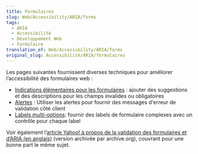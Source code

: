 ```yaml
---
title: Formulaires
slug: Web/Accessibility/ARIA/forms
tags:
  - ARIA
  - Accessibilité
  - Développement Web
  - Formulaire
translation_of: Web/Accessibility/ARIA/forms
original_slug: Accessibilité/ARIA/formulaires
---
```


Les pages suivantes fournissent diverses techniques pour améliorer l’accessibilité des formulaires web&nbsp;:

- [Indications élémentaires pour les formulaires](/fr/Accessibilité/ARIA/formulaires/Indications_élémentaires_pour_les_formulaires)&nbsp;: ajouter des suggestions et des descriptions pour les champs invalides ou obligatoires
- [Alertes](/fr/Accessibilité/ARIA/formulaires/Alertes)&nbsp;: Utiliser les alertes pour fournir des messages d'erreur de validation côté client
- [Labels multi-options](/fr/Accessibilité/ARIA/formulaires/Labels_multi-options): fournir des labels de formulaire complexes avec un contrôle pour chaque label

Voir également l’[article Yahoo! à propos de la validation des formulaires et d’ARIA (en anglais)](https://web.archive.org/web/20120801225355/http://yaccessibilityblog.com/library/aria-invalid-form-inputs.html) (version archivée par archive.org), couvrant pour une bonne part le même sujet.
